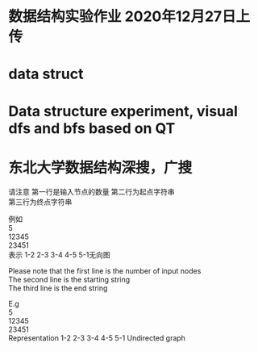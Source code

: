 # 数据结构实验作业 2020年12月27日上传
# data struct    
# Data structure experiment, visual dfs and bfs based on QT
# 东北大学数据结构深搜，广搜

请注意 第一行是输入节点的数量 
第二行为起点字符串  
第三行为终点字符串  

例如  
5  
12345  
23451  
表示 1-2 2-3 3-4 4-5 5-1无向图  
  
Please note that the first line is the number of input nodes  
The second line is the starting string  
The third line is the end string  
  
E.g  
5  
12345  
23451  
Representation 1-2 2-3 3-4 4-5 5-1 Undirected graph  
